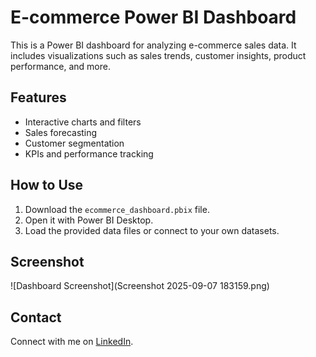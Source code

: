 # E-commerce Power BI Dashboard

This is a Power BI dashboard for analyzing e-commerce sales data. It includes visualizations such as sales trends, customer insights, product performance, and more.

## Features
- Interactive charts and filters
- Sales forecasting
- Customer segmentation
- KPIs and performance tracking

## How to Use
1. Download the `ecommerce_dashboard.pbix` file.
2. Open it with Power BI Desktop.
3. Load the provided data files or connect to your own datasets.

## Screenshot
![Dashboard Screenshot](Screenshot 2025-09-07 183159.png)

## Contact
Connect with me on [LinkedIn](www.linkedin.com/in/lekhraj-prajapati-15aa26273).

